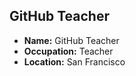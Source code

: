 ## GitHub Teacher 

- **Name:** GitHub Teacher
- **Occupation:** Teacher
- **Location:** San Francisco
